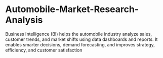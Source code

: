 # Automobile-Market-Research-Analysis
Business Intelligence (BI) helps the automobile industry analyze sales, customer trends, and market shifts using data dashboards and reports. It enables smarter decisions, demand forecasting, and improves strategy, efficiency, and customer satisfaction
